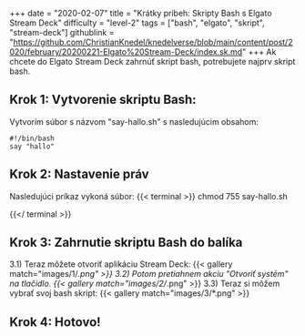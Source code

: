 +++
date = "2020-02-07"
title = "Krátky príbeh: Skripty Bash s Elgato Stream Deck"
difficulty = "level-2"
tags = ["bash", "elgato", "skript", "stream-deck"]
githublink = "https://github.com/ChristianKnedel/knedelverse/blob/main/content/post/2020/february/20200221-Elgato%20Stream-Deck/index.sk.md"
+++
Ak chcete do Elgato Stream Deck zahrnúť skript bash, potrebujete najprv skript bash.
## Krok 1: Vytvorenie skriptu Bash:
Vytvorím súbor s názvom "say-hallo.sh" s nasledujúcim obsahom:
```
#!/bin/bash
say "hallo"

```

## Krok 2: Nastavenie práv
Nasledujúci príkaz vykoná súbor:
{{< terminal >}}
chmod 755 say-hallo.sh

{{</ terminal >}}

## Krok 3: Zahrnutie skriptu Bash do balíka
3.1) Teraz môžete otvoriť aplikáciu Stream Deck:
{{< gallery match="images/1/*.png" >}}
3.2) Potom pretiahnem akciu "Otvoriť systém" na tlačidlo.
{{< gallery match="images/2/*.png" >}}
3.3) Teraz si môžem vybrať svoj bash skript:
{{< gallery match="images/3/*.png" >}}

## Krok 4: Hotovo!
